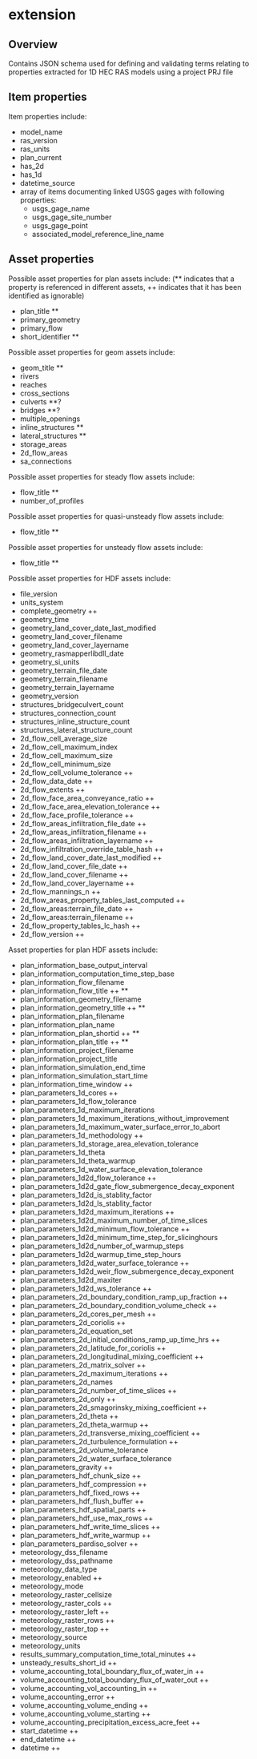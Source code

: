 # extension

## Overview

Contains JSON schema used for defining and validating terms relating to properties extracted for 1D HEC RAS models using a project PRJ file

## Item properties

Item properties include:

- model_name
- ras_version
- ras_units
- plan_current
- has_2d
- has_1d
- datetime_source
- array of items documenting linked USGS gages with following properties:
  - usgs_gage_name
  - usgs_gage_site_number
  - usgs_gage_point
  - associated_model_reference_line_name

## Asset properties

Possible asset properties for plan assets include:
(** indicates that a property is referenced in different assets, ++ indicates that it has been identified as ignorable)

- plan_title **
- primary_geometry
- primary_flow
- short_identifier **

Possible asset properties for geom assets include:

- geom_title **
- rivers
- reaches
- cross_sections
- culverts **?
- bridges **?
- multiple_openings
- inline_structures **
- lateral_structures **
- storage_areas
- 2d_flow_areas
- sa_connections

Possible asset properties for steady flow assets include:

- flow_title **
- number_of_profiles

Possible asset properties for quasi-unsteady flow assets include:

- flow_title **

Possible asset properties for unsteady flow assets include:

- flow_title **

Possible asset properties for HDF assets include:

- file_version
- units_system
- complete_geometry ++
- geometry_time
- geometry_land_cover_date_last_modified
- geometry_land_cover_filename
- geometry_land_cover_layername
- geometry_rasmapperlibdll_date
- geometry_si_units
- geometry_terrain_file_date
- geometry_terrain_filename
- geometry_terrain_layername
- geometry_version
- structures_bridgeculvert_count
- structures_connection_count
- structures_inline_structure_count
- structures_lateral_structure_count
- 2d_flow_cell_average_size
- 2d_flow_cell_maximum_index
- 2d_flow_cell_maximum_size
- 2d_flow_cell_minimum_size
- 2d_flow_cell_volume_tolerance ++
- 2d_flow_data_date ++
- 2d_flow_extents ++
- 2d_flow_face_area_conveyance_ratio ++
- 2d_flow_face_area_elevation_tolerance ++
- 2d_flow_face_profile_tolerance ++
- 2d_flow_areas_infiltration_file_date ++
- 2d_flow_areas_infiltration_filename ++
- 2d_flow_areas_infiltration_layername ++
- 2d_flow_infiltration_override_table_hash ++
- 2d_flow_land_cover_date_last_modified ++
- 2d_flow_land_cover_file_date ++
- 2d_flow_land_cover_filename ++
- 2d_flow_land_cover_layername ++
- 2d_flow_mannings_n ++
- 2d_flow_areas_property_tables_last_computed ++
- 2d_flow_areas:terrain_file_date ++
- 2d_flow_areas:terrain_filename ++
- 2d_flow_property_tables_lc_hash ++
- 2d_flow_version ++

Asset properties for plan HDF assets include:

- plan_information_base_output_interval
- plan_information_computation_time_step_base
- plan_information_flow_filename
- plan_information_flow_title ++ **
- plan_information_geometry_filename
- plan_information_geometry_title ++ **
- plan_information_plan_filename
- plan_information_plan_name
- plan_information_plan_shortid ++ **
- plan_information_plan_title ++ **
- plan_information_project_filename
- plan_information_project_title
- plan_information_simulation_end_time
- plan_information_simulation_start_time
- plan_information_time_window ++
- plan_parameters_1d_cores ++
- plan_parameters_1d_flow_tolerance
- plan_parameters_1d_maximum_iterations
- plan_parameters_1d_maximum_iterations_without_improvement
- plan_parameters_1d_maximum_water_surface_error_to_abort
- plan_parameters_1d_methodology ++
- plan_parameters_1d_storage_area_elevation_tolerance
- plan_parameters_1d_theta
- plan_parameters_1d_theta_warmup
- plan_parameters_1d_water_surface_elevation_tolerance
- plan_parameters_1d2d_flow_tolerance ++
- plan_parameters_1d2d_gate_flow_submergence_decay_exponent
- plan_parameters_1d2d_is_stablity_factor
- plan_parameters_1d2d_ls_stablity_factor
- plan_parameters_1d2d_maximum_iterations ++
- plan_parameters_1d2d_maximum_number_of_time_slices
- plan_parameters_1d2d_minimum_flow_tolerance ++
- plan_parameters_1d2d_minimum_time_step_for_slicinghours
- plan_parameters_1d2d_number_of_warmup_steps
- plan_parameters_1d2d_warmup_time_step_hours
- plan_parameters_1d2d_water_surface_tolerance ++
- plan_parameters_1d2d_weir_flow_submergence_decay_exponent
- plan_parameters_1d2d_maxiter
- plan_parameters_1d2d_ws_tolerance ++
- plan_parameters_2d_boundary_condition_ramp_up_fraction ++
- plan_parameters_2d_boundary_condition_volume_check ++
- plan_parameters_2d_cores_per_mesh ++
- plan_parameters_2d_coriolis ++
- plan_parameters_2d_equation_set
- plan_parameters_2d_initial_conditions_ramp_up_time_hrs ++
- plan_parameters_2d_latitude_for_coriolis ++
- plan_parameters_2d_longitudinal_mixing_coefficient ++
- plan_parameters_2d_matrix_solver ++
- plan_parameters_2d_maximum_iterations ++
- plan_parameters_2d_names
- plan_parameters_2d_number_of_time_slices ++
- plan_parameters_2d_only ++
- plan_parameters_2d_smagorinsky_mixing_coefficient ++
- plan_parameters_2d_theta ++
- plan_parameters_2d_theta_warmup ++
- plan_parameters_2d_transverse_mixing_coefficient ++
- plan_parameters_2d_turbulence_formulation ++
- plan_parameters_2d_volume_tolerance
- plan_parameters_2d_water_surface_tolerance
- plan_parameters_gravity ++
- plan_parameters_hdf_chunk_size ++
- plan_parameters_hdf_compression ++
- plan_parameters_hdf_fixed_rows ++
- plan_parameters_hdf_flush_buffer ++
- plan_parameters_hdf_spatial_parts ++
- plan_parameters_hdf_use_max_rows ++
- plan_parameters_hdf_write_time_slices ++
- plan_parameters_hdf_write_warmup ++
- plan_parameters_pardiso_solver ++
- meteorology_dss_filename
- meteorology_dss_pathname
- meteorology_data_type
- meteorology_enabled ++
- meteorology_mode
- meteorology_raster_cellsize
- meteorology_raster_cols ++
- meteorology_raster_left ++
- meteorology_raster_rows ++
- meteorology_raster_top ++
- meteorology_source
- meteorology_units
- results_summary_computation_time_total_minutes ++
- unsteady_results_short_id ++
- volume_accounting_total_boundary_flux_of_water_in ++
- volume_accounting_total_boundary_flux_of_water_out ++
- volume_accounting_vol_accounting_in ++
- volume_accounting_error ++
- volume_accounting_volume_ending ++
- volume_accounting_volume_starting ++
- volume_accounting_precipitation_excess_acre_feet ++
- start_datetime ++
- end_datetime ++
- datetime ++
